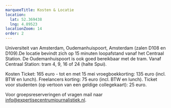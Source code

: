 ```yaml
---
marqueeTitle: Kosten & Locatie
location:
  lat: 52.369438
  lng: 4.89523
locationZoom: 14
order: 2
---
```

Universiteit van Amsterdam, Oudemanhuispoort, Amsterdam (zalen D108 en D109).De locatie bevindt zich op 15 minuten loopafstand vanaf het Centraal Station. De Oudemanhuispoort is ook goed bereikbaar met de tram. Vanaf Centraal Station: tram 4, 9, 16 of 24 (halte Spui).

Kosten
Ticket: 165 euro - tot en met 15 mei vroegboekkorting: 135 euro (incl. BTW en lunch).
Freelancers korting: 75 euro (incl. BTW en lunch).
Ticket voor studenten (op vertoon van een geldige collegekaart): 25 euro.

Voor groepsreserveringen of vragen mail naar [info@expertisecentrumjournalistiek.nl](mailto:info@expertisecentrumjournalistiek.nl).
